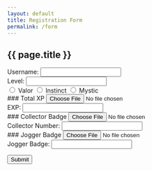 ```yaml
---
layout: default
title: Registration Form
permalink: /form
---
```


## {{ page.title }}

<form>
<div id="username-wrapper">
 <label for="username">Username:</label>
  <input type="text" id="username" name="username" />
</div>
 
<div id="level-wrapper">
 <label for="level">Level:</label>
  <input type="number" id="level" name="level" />
</div>
 
<div id="team-wrapper">
  <input type="radio" id="ValorTeam" name="team" value="Valor" />
    <label for="ValorTeam">Valor</label>

  <input type="radio" id="InstinctTeam" name="team" value="Instinct" />
    <label for="InstinctTeam">Instinct</label>

  <input type="radio" id="MysticTeam" name="team" value="Mystic" />
    <label for="MysticTeam">Mystic</label>
</div>
 
 <div id="exp-wrapper">
 ### Total XP
  <input type="file" id="exp-file" />
   <img id="exp-img" />
 <br />
   <label for="exp">EXP:</label>
    <input type="number" id="exp-num" name="exp" />
 </div>
 
<div id="collector-wrapper">
 ### Collector Badge
  <input type="file" id="collector-file" />
   <img id="collector-img" />
 <br />
   <label for="collector">Collector Number:</label>
    <input type="number" id="collector-num" name="collector" />
 </div>
 
 <div id="jogger-wrapper">
 ### Jogger Badge
  <input type="file" id="jogger-file" />
   <img id="jogger-img" />
 <br />
   <label for="jogger">Jogger Badge:</label>
    <input type="number" id="jogger-num" name="jogger" />
 </div>
  
  <button type="submit" value="Submit">Submit</button>
    
</form>

<script rel="text/javascript" src="{{ 'assets/js/script.js' | relative_url }}"></script>
